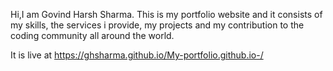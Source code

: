 Hi,I am Govind Harsh Sharma.
This is my portfolio website and it consists of my skills, the services i provide, my projects and my contribution to the coding community all around the world.

It is live at https://ghsharma.github.io/My-portfolio.github.io-/

